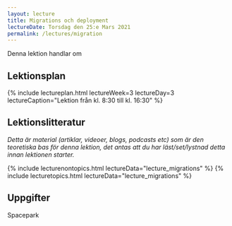 ```yaml
---
layout: lecture
title: Migrations och deployment
lectureDate: Torsdag den 25:e Mars 2021
permalink: /lectures/migration
---
```

Denna lektion handlar om

## Lektionsplan

{% include lectureplan.html lectureWeek=3 lectureDay=3 lectureCaption="Lektion från kl. 8:30 till kl. 16:30" %}

## Lektionslitteratur
*Detta är material (artiklar, videoer, blogs, podcasts etc) som är den teoretiska bas för denna lektion, det antas att du har läst/set/lystnad detta innan lektionen starter.*

{% include lecturenontopics.html lectureData="lecture_migrations" %}
{% include lecturetopics.html lectureData="lecture_migrations" %}

## Uppgifter

Spacepark